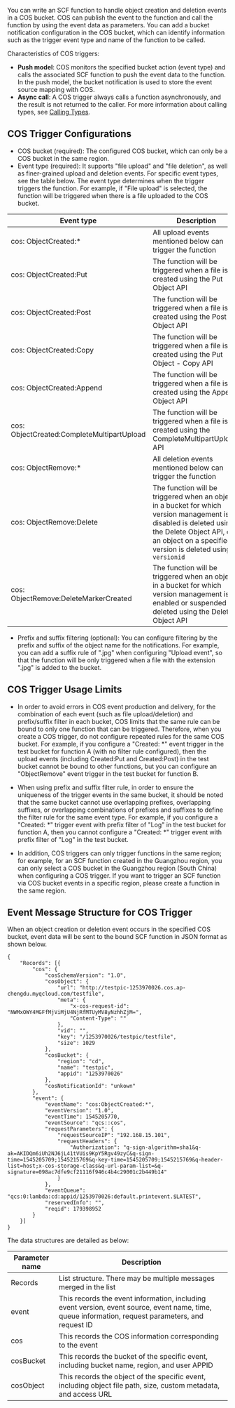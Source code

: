 You can write an SCF function to handle object creation and deletion events in a COS bucket. COS can publish the event to the function and call the function by using the event data as parameters. You can add a bucket notification configuration in the COS bucket, which can identify information such as the trigger event type and name of the function to be called.

Characteristics of COS triggers:

- **Push model**: COS monitors the specified bucket action (event type) and calls the associated SCF function to push the event data to the function. In the push model, the bucket notification is used to store the event source mapping with COS.
- **Async call**: A COS trigger always calls a function asynchronously, and the result is not returned to the caller. For more information about calling types, see [Calling Types](https://cloud.tencent.com/document/product/583/9694#.E8.B0.83.E7.94.A8.E7.B1.BB.E5.9E.8B).

## COS Trigger Configurations

- COS bucket (required): The configured COS bucket, which can only be a COS bucket in the same region.
- Event type (required): It supports "file upload" and "file deletion", as well as finer-grained upload and deletion events. For specific event types, see the table below. The event type determines when the trigger triggers the function. For example, if "File upload" is selected, the function will be triggered when there is a file uploaded to the COS bucket.

| Event type | Description |
| ---------- | --- |
| cos: ObjectCreated:* | All upload events mentioned below can trigger the function |
| cos: ObjectCreated:Put | The function will be triggered when a file is created using the Put Object API |
| cos: ObjectCreated:Post | The function will be triggered when a file is created using the Post Object API |
| cos: ObjectCreated:Copy | The function will be triggered when a file is created using the Put Object - Copy API |
| cos: ObjectCreated:Append | The function will be triggered when a file is created using the Append Object API |
| cos: ObjectCreated:CompleteMultipartUpload | The function will be triggered when a file is created using the CompleteMultipartUploadt API |
| cos: ObjectRemove:* | All deletion events mentioned below can trigger the function |
| cos: ObjectRemove:Delete | The function will be triggered when an object in a bucket for which version management is disabled is deleted using the Delete Object API, or an object on a specified version is deleted using `versionid` |
| cos: ObjectRemove:DeleteMarkerCreated | The function will be triggered when an object in a bucket for which version management is enabled or suspended is deleted using the Delete Object API |

- Prefix and suffix filtering (optional): You can configure filtering by the prefix and suffix of the object name for the notifications. For example, you can add a suffix rule of ".jpg" when configuring "Upload event", so that the function will be only triggered when a file with the extension ".jpg" is added to the bucket.

## COS Trigger Usage Limits

- In order to avoid errors in COS event production and delivery, for the combination of each event (such as file upload/deletion) and prefix/suffix filter in each bucket, COS limits that the same rule can be bound to only one function that can be triggered. Therefore, when you create a COS trigger, do not configure repeated rules for the same COS bucket. For example, if you configure a "Created: *" event trigger in the test bucket for function A (with no filter rule configured), then the upload events (including Created:Put and Created:Post) in the test bucket cannot be bound to other functions, but you can configure an "ObjectRemove" event trigger in the test bucket for function B.

- When using prefix and suffix filter rule, in order to ensure the uniqueness of the trigger events in the same bucket, it should be noted that the same bucket cannot use overlapping prefixes, overlapping suffixes, or overlapping combinations of prefixes and suffixes to define the filter rule for the same event type. For example, if you configure a "Created: *" trigger event with prefix filter of "Log" in the test bucket for function A, then you cannot configure a "Created: *" trigger event with prefix filter of "Log" in the test bucket.

- In addition, COS triggers can only trigger functions in the same region; for example, for an SCF function created in the Guangzhou region, you can only select a COS bucket in the Guangzhou region (South China) when configuring a COS trigger. If you want to trigger an SCF function via COS bucket events in a specific region, please create a function in the same region.

## Event Message Structure for COS Trigger

When an object creation or deletion event occurs in the specified COS bucket, event data will be sent to the bound SCF function in JSON format as shown below.

```
{
	"Records": [{
		"cos": {
			"cosSchemaVersion": "1.0",
			"cosObject": {
				"url": "http://testpic-1253970026.cos.ap-chengdu.myqcloud.com/testfile",
				"meta": {
					"x-cos-request-id": "NWMxOWY4MGFfMjViMjU4NjRfMTUyMV8yNzhhZjM=",
					"Content-Type": ""
				},
				"vid": "",
				"key": "/1253970026/testpic/testfile",
				"size": 1029
			},
			"cosBucket": {
				"region": "cd",
				"name": "testpic",
				"appid": "1253970026"
			},
			"cosNotificationId": "unkown"
		},
		"event": {
			"eventName": "cos:ObjectCreated:*",
			"eventVersion": "1.0",
			"eventTime": 1545205770,
			"eventSource": "qcs::cos",
			"requestParameters": {
				"requestSourceIP": "192.168.15.101",
				"requestHeaders": {
					"Authorization": "q-sign-algorithm=sha1&q-ak=AKIDQm6iUh2NJ6jL41tVUis9KpY5Rgv49zyC&q-sign-time=1545205709;1545215769&q-key-time=1545205709;1545215769&q-header-list=host;x-cos-storage-class&q-url-param-list=&q-signature=098ac7dfe9cf21116f946c4b4c29001c2b449b14"
				}
			},
			"eventQueue": "qcs:0:lambda:cd:appid/1253970026:default.printevent.$LATEST",
			"reservedInfo": "",
			"reqid": 179398952
		}
	}]
}
```


The data structures are detailed as below:

| Parameter name| Description |
| ---------- | --- |
| Records | List structure. There may be multiple messages merged in the list |
| event | This records the event information, including event version, event source, event name, time, queue information, request parameters, and request ID |
| cos | This records the COS information corresponding to the event |
| cosBucket | This records the bucket of the specific event, including bucket name, region, and user APPID |
| cosObject | This records the object of the specific event, including object file path, size, custom metadata, and access URL |
